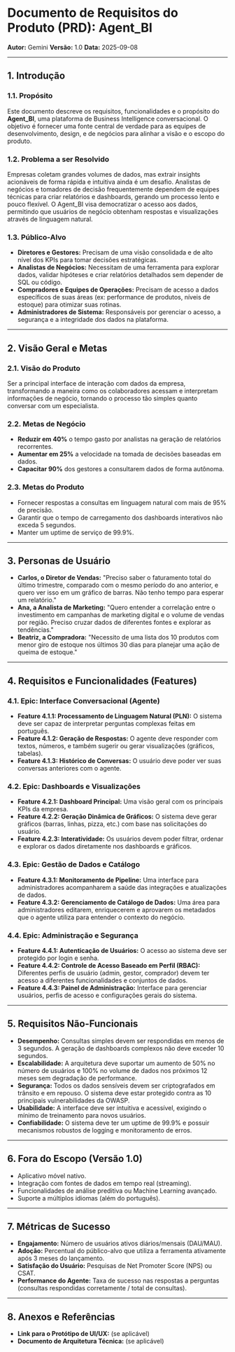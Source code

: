 # Documento de Requisitos do Produto (PRD): Agent_BI

**Autor:** Gemini
**Versão:** 1.0
**Data:** 2025-09-08

---

## 1. Introdução

### 1.1. Propósito
Este documento descreve os requisitos, funcionalidades e o propósito do **Agent_BI**, uma plataforma de Business Intelligence conversacional. O objetivo é fornecer uma fonte central de verdade para as equipes de desenvolvimento, design, e de negócios para alinhar a visão e o escopo do produto.

### 1.2. Problema a ser Resolvido
Empresas coletam grandes volumes de dados, mas extrair insights acionáveis de forma rápida e intuitiva ainda é um desafio. Analistas de negócios e tomadores de decisão frequentemente dependem de equipes técnicas para criar relatórios e dashboards, gerando um processo lento e pouco flexível. O Agent_BI visa democratizar o acesso aos dados, permitindo que usuários de negócio obtenham respostas e visualizações através de linguagem natural.

### 1.3. Público-Alvo
*   **Diretores e Gestores:** Precisam de uma visão consolidada e de alto nível dos KPIs para tomar decisões estratégicas.
*   **Analistas de Negócios:** Necessitam de uma ferramenta para explorar dados, validar hipóteses e criar relatórios detalhados sem depender de SQL ou código.
*   **Compradores e Equipes de Operações:** Precisam de acesso a dados específicos de suas áreas (ex: performance de produtos, níveis de estoque) para otimizar suas rotinas.
*   **Administradores de Sistema:** Responsáveis por gerenciar o acesso, a segurança e a integridade dos dados na plataforma.

---

## 2. Visão Geral e Metas

### 2.1. Visão do Produto
Ser a principal interface de interação com dados da empresa, transformando a maneira como os colaboradores acessam e interpretam informações de negócio, tornando o processo tão simples quanto conversar com um especialista.

### 2.2. Metas de Negócio
*   **Reduzir em 40%** o tempo gasto por analistas na geração de relatórios recorrentes.
*   **Aumentar em 25%** a velocidade na tomada de decisões baseadas em dados.
*   **Capacitar 90%** dos gestores a consultarem dados de forma autônoma.

### 2.3. Metas do Produto
*   Fornecer respostas a consultas em linguagem natural com mais de 95% de precisão.
*   Garantir que o tempo de carregamento dos dashboards interativos não exceda 5 segundos.
*   Manter um uptime de serviço de 99.9%.

---

## 3. Personas de Usuário

*   **Carlos, o Diretor de Vendas:** "Preciso saber o faturamento total do último trimestre, comparado com o mesmo período do ano anterior, e quero ver isso em um gráfico de barras. Não tenho tempo para esperar um relatório."
*   **Ana, a Analista de Marketing:** "Quero entender a correlação entre o investimento em campanhas de marketing digital e o volume de vendas por região. Preciso cruzar dados de diferentes fontes e explorar as tendências."
*   **Beatriz, a Compradora:** "Necessito de uma lista dos 10 produtos com menor giro de estoque nos últimos 30 dias para planejar uma ação de queima de estoque."

---

## 4. Requisitos e Funcionalidades (Features)

### 4.1. Epic: Interface Conversacional (Agente)
*   **Feature 4.1.1: Processamento de Linguagem Natural (PLN):** O sistema deve ser capaz de interpretar perguntas complexas feitas em português.
*   **Feature 4.1.2: Geração de Respostas:** O agente deve responder com textos, números, e também sugerir ou gerar visualizações (gráficos, tabelas).
*   **Feature 4.1.3: Histórico de Conversas:** O usuário deve poder ver suas conversas anteriores com o agente.

### 4.2. Epic: Dashboards e Visualizações
*   **Feature 4.2.1: Dashboard Principal:** Uma visão geral com os principais KPIs da empresa.
*   **Feature 4.2.2: Geração Dinâmica de Gráficos:** O sistema deve gerar gráficos (barras, linhas, pizza, etc.) com base nas solicitações do usuário.
*   **Feature 4.2.3: Interatividade:** Os usuários devem poder filtrar, ordenar e explorar os dados diretamente nos dashboards e gráficos.

### 4.3. Epic: Gestão de Dados e Catálogo
*   **Feature 4.3.1: Monitoramento de Pipeline:** Uma interface para administradores acompanharem a saúde das integrações e atualizações de dados.
*   **Feature 4.3.2: Gerenciamento de Catálogo de Dados:** Uma área para administradores editarem, enriquecerem e aprovarem os metadados que o agente utiliza para entender o contexto do negócio.

### 4.4. Epic: Administração e Segurança
*   **Feature 4.4.1: Autenticação de Usuários:** O acesso ao sistema deve ser protegido por login e senha.
*   **Feature 4.4.2: Controle de Acesso Baseado em Perfil (RBAC):** Diferentes perfis de usuário (admin, gestor, comprador) devem ter acesso a diferentes funcionalidades e conjuntos de dados.
*   **Feature 4.4.3: Painel de Administração:** Interface para gerenciar usuários, perfis de acesso e configurações gerais do sistema.

---

## 5. Requisitos Não-Funcionais

*   **Desempenho:** Consultas simples devem ser respondidas em menos de 3 segundos. A geração de dashboards complexos não deve exceder 10 segundos.
*   **Escalabilidade:** A arquitetura deve suportar um aumento de 50% no número de usuários e 100% no volume de dados nos próximos 12 meses sem degradação de performance.
*   **Segurança:** Todos os dados sensíveis devem ser criptografados em trânsito e em repouso. O sistema deve estar protegido contra as 10 principais vulnerabilidades da OWASP.
*   **Usabilidade:** A interface deve ser intuitiva e acessível, exigindo o mínimo de treinamento para novos usuários.
*   **Confiabilidade:** O sistema deve ter um uptime de 99.9% e possuir mecanismos robustos de logging e monitoramento de erros.

---

## 6. Fora do Escopo (Versão 1.0)

*   Aplicativo móvel nativo.
*   Integração com fontes de dados em tempo real (streaming).
*   Funcionalidades de análise preditiva ou Machine Learning avançado.
*   Suporte a múltiplos idiomas (além do português).

---

## 7. Métricas de Sucesso

*   **Engajamento:** Número de usuários ativos diários/mensais (DAU/MAU).
*   **Adoção:** Percentual do público-alvo que utiliza a ferramenta ativamente após 3 meses do lançamento.
*   **Satisfação do Usuário:** Pesquisas de Net Promoter Score (NPS) ou CSAT.
*   **Performance do Agente:** Taxa de sucesso nas respostas a perguntas (consultas respondidas corretamente / total de consultas).

---

## 8. Anexos e Referências

*   **Link para o Protótipo de UI/UX:** (se aplicável)
*   **Documento de Arquitetura Técnica:** (se aplicável)
